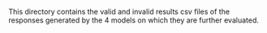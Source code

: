 This directory contains the valid and invalid results csv files of the responses generated by the 4 models on which they are further evaluated.
